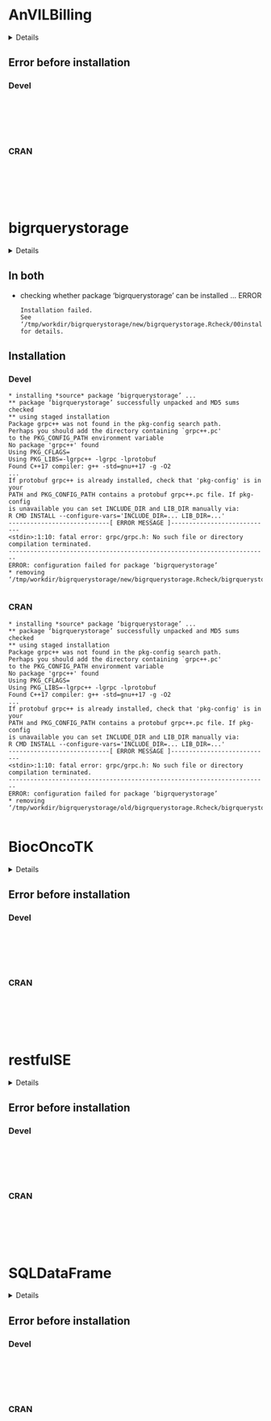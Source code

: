 # AnVILBilling

<details>

* Version: NA
* GitHub: NA
* Source code: https://github.com/cran/AnVILBilling
* Number of recursive dependencies: 106

Run `revdepcheck::cloud_details(, "AnVILBilling")` for more info

</details>

## Error before installation

### Devel

```






```
### CRAN

```






```
# bigrquerystorage

<details>

* Version: 1.0.0
* GitHub: https://github.com/meztez/bigrquerystorage
* Source code: https://github.com/cran/bigrquerystorage
* Date/Publication: 2024-02-26 19:00:05 UTC
* Number of recursive dependencies: 56

Run `revdepcheck::cloud_details(, "bigrquerystorage")` for more info

</details>

## In both

*   checking whether package ‘bigrquerystorage’ can be installed ... ERROR
    ```
    Installation failed.
    See ‘/tmp/workdir/bigrquerystorage/new/bigrquerystorage.Rcheck/00install.out’ for details.
    ```

## Installation

### Devel

```
* installing *source* package ‘bigrquerystorage’ ...
** package ‘bigrquerystorage’ successfully unpacked and MD5 sums checked
** using staged installation
Package grpc++ was not found in the pkg-config search path.
Perhaps you should add the directory containing `grpc++.pc'
to the PKG_CONFIG_PATH environment variable
No package 'grpc++' found
Using PKG_CFLAGS=
Using PKG_LIBS=-lgrpc++ -lgrpc -lprotobuf
Found C++17 compiler: g++ -std=gnu++17 -g -O2
...
If protobuf grpc++ is already installed, check that 'pkg-config' is in your
PATH and PKG_CONFIG_PATH contains a protobuf grpc++.pc file. If pkg-config
is unavailable you can set INCLUDE_DIR and LIB_DIR manually via:
R CMD INSTALL --configure-vars='INCLUDE_DIR=... LIB_DIR=...'
----------------------------[ ERROR MESSAGE ]----------------------------
<stdin>:1:10: fatal error: grpc/grpc.h: No such file or directory
compilation terminated.
------------------------------------------------------------------------
ERROR: configuration failed for package ‘bigrquerystorage’
* removing ‘/tmp/workdir/bigrquerystorage/new/bigrquerystorage.Rcheck/bigrquerystorage’


```
### CRAN

```
* installing *source* package ‘bigrquerystorage’ ...
** package ‘bigrquerystorage’ successfully unpacked and MD5 sums checked
** using staged installation
Package grpc++ was not found in the pkg-config search path.
Perhaps you should add the directory containing `grpc++.pc'
to the PKG_CONFIG_PATH environment variable
No package 'grpc++' found
Using PKG_CFLAGS=
Using PKG_LIBS=-lgrpc++ -lgrpc -lprotobuf
Found C++17 compiler: g++ -std=gnu++17 -g -O2
...
If protobuf grpc++ is already installed, check that 'pkg-config' is in your
PATH and PKG_CONFIG_PATH contains a protobuf grpc++.pc file. If pkg-config
is unavailable you can set INCLUDE_DIR and LIB_DIR manually via:
R CMD INSTALL --configure-vars='INCLUDE_DIR=... LIB_DIR=...'
----------------------------[ ERROR MESSAGE ]----------------------------
<stdin>:1:10: fatal error: grpc/grpc.h: No such file or directory
compilation terminated.
------------------------------------------------------------------------
ERROR: configuration failed for package ‘bigrquerystorage’
* removing ‘/tmp/workdir/bigrquerystorage/old/bigrquerystorage.Rcheck/bigrquerystorage’


```
# BiocOncoTK

<details>

* Version: NA
* GitHub: NA
* Source code: https://github.com/cran/BiocOncoTK
* Number of recursive dependencies: 218

Run `revdepcheck::cloud_details(, "BiocOncoTK")` for more info

</details>

## Error before installation

### Devel

```






```
### CRAN

```






```
# restfulSE

<details>

* Version: NA
* GitHub: NA
* Source code: https://github.com/cran/restfulSE
* Number of recursive dependencies: 132

Run `revdepcheck::cloud_details(, "restfulSE")` for more info

</details>

## Error before installation

### Devel

```






```
### CRAN

```






```
# SQLDataFrame

<details>

* Version: NA
* GitHub: NA
* Source code: https://github.com/cran/SQLDataFrame
* Number of recursive dependencies: 93

Run `revdepcheck::cloud_details(, "SQLDataFrame")` for more info

</details>

## Error before installation

### Devel

```






```
### CRAN

```






```

